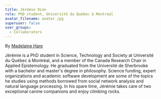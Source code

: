 ```yaml
---
title: Jérémie Dion
role: PhD student, Université du Québec à Montréal
avatar_filename: avatar.jpg
superuser: false
user_groups:
  - Collaborators
---
```


By [Madelaine Hare](https://www.qsslab.ca/author/madelaine-hare/)

Jérémie is a PhD student in Science, Technology and Society at Université du Québec à Montréal, and a member of the Canada Research Chair in Applied Epistemology. He graduated from the Université de Sherbrooke with a bachelor and master's degree in philosophy. Science funding, expert organizations and academic software development are some of the topics he studies using methods borrowed from social network analysis and natural language processing. In his spare time, Jérémie takes care of two exceptional canine companions and enjoy climbing rocks.
